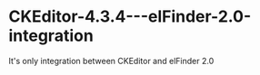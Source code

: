 CKEditor-4.3.4---elFinder-2.0-integration
=========================================

It's only integration between CKEditor and elFinder 2.0
